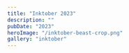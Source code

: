```yaml
---
title: "Inktober 2023"
description: ""
pubDate: "2023"
heroImage: "/inktober-beast-crop.png"
gallery: "inktober"
---
```

